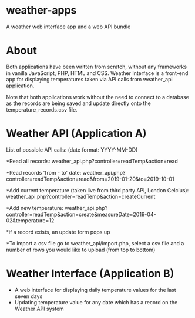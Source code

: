 # weather-apps
A weather web interface app and a web API bundle

# About 
Both applications have been written from scratch, without any frameworks in vanilla JavaScript, PHP, HTML and CSS. Weather Interface is a front-end app for displaying temperatures taken via API calls from weather_api application.

Note that both applications work without the need to connect to a database as the records are being saved and update directly onto the temperature_records.csv file. 

# Weather API (Application A)
List of possible API calls:
(date format: YYYY-MM-DD)

*Read all records:
weather_api.php?controller=readTemp&action=read

*Read records 'from - to' date:
weather_api.php?controller=readTemp&action=read&from=2019-01-20&to=2019-10-01

*Add current temperature (taken live from third party API, London Celcius):
weather_api.php?controller=readTemp&action=createCurrent

*Add new temperature:
weather_api.php?controller=readTemp&action=create&measureDate=2019-04-02&temperature=12

*if a record exists, an update form pops up

*To import a csv file go to weather_api/import.php, select a csv file and a number of rows you would like to upload (from top to bottom)

# Weather Interface (Application B)

* A web interface for displaying daily temperature values for the last seven days 
* Updating temperature value for any date which has a record on the Weather API system

